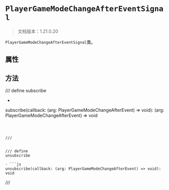 # `PlayerGameModeChangeAfterEventSignal`

> 文档版本：1.21.0.20

`PlayerGameModeChangeAfterEventSignal`类。

## 属性

## 方法

/// define
subscribe

- ```js
subscribe(callback: (arg: PlayerGameModeChangeAfterEvent) => void): (arg: PlayerGameModeChangeAfterEvent) => void
```



///


/// define
unsubscribe

- ```js
unsubscribe(callback: (arg: PlayerGameModeChangeAfterEvent) => void): void
```



///

